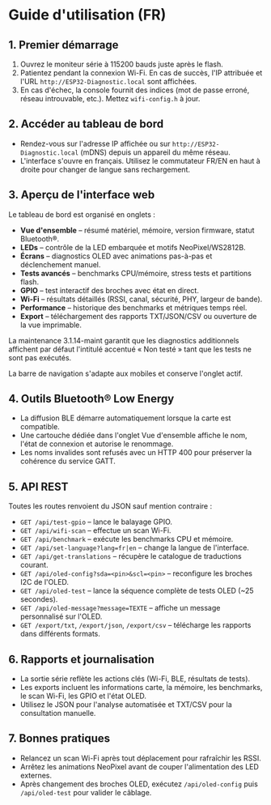 # Guide d'utilisation (FR)

## 1. Premier démarrage
1. Ouvrez le moniteur série à 115200 bauds juste après le flash.
2. Patientez pendant la connexion Wi-Fi. En cas de succès, l'IP attribuée et l'URL `http://ESP32-Diagnostic.local` sont affichées.
3. En cas d'échec, la console fournit des indices (mot de passe erroné, réseau introuvable, etc.). Mettez `wifi-config.h` à jour.

## 2. Accéder au tableau de bord
- Rendez-vous sur l'adresse IP affichée ou sur `http://ESP32-Diagnostic.local` (mDNS) depuis un appareil du même réseau.
- L'interface s'ouvre en français. Utilisez le commutateur FR/EN en haut à droite pour changer de langue sans rechargement.

## 3. Aperçu de l'interface web
Le tableau de bord est organisé en onglets :
- **Vue d'ensemble** – résumé matériel, mémoire, version firmware, statut Bluetooth®.
- **LEDs** – contrôle de la LED embarquée et motifs NeoPixel/WS2812B.
- **Écrans** – diagnostics OLED avec animations pas-à-pas et déclenchement manuel.
- **Tests avancés** – benchmarks CPU/mémoire, stress tests et partitions flash.
- **GPIO** – test interactif des broches avec état en direct.
- **Wi-Fi** – résultats détaillés (RSSI, canal, sécurité, PHY, largeur de bande).
- **Performance** – historique des benchmarks et métriques temps réel.
- **Export** – téléchargement des rapports TXT/JSON/CSV ou ouverture de la vue imprimable.

La maintenance 3.1.14-maint garantit que les diagnostics additionnels affichent par défaut l'intitulé accentué « Non testé » tant que les tests ne sont pas exécutés.

La barre de navigation s'adapte aux mobiles et conserve l'onglet actif.

## 4. Outils Bluetooth® Low Energy
- La diffusion BLE démarre automatiquement lorsque la carte est compatible.
- Une cartouche dédiée dans l'onglet Vue d'ensemble affiche le nom, l'état de connexion et autorise le renommage.
- Les noms invalides sont refusés avec un HTTP 400 pour préserver la cohérence du service GATT.

## 5. API REST
Toutes les routes renvoient du JSON sauf mention contraire :
- `GET /api/test-gpio` – lance le balayage GPIO.
- `GET /api/wifi-scan` – effectue un scan Wi-Fi.
- `GET /api/benchmark` – exécute les benchmarks CPU et mémoire.
- `GET /api/set-language?lang=fr|en` – change la langue de l'interface.
- `GET /api/get-translations` – récupère le catalogue de traductions courant.
- `GET /api/oled-config?sda=<pin>&scl=<pin>` – reconfigure les broches I2C de l'OLED.
- `GET /api/oled-test` – lance la séquence complète de tests OLED (~25 secondes).
- `GET /api/oled-message?message=TEXTE` – affiche un message personnalisé sur l'OLED.
- `GET /export/txt`, `/export/json`, `/export/csv` – télécharge les rapports dans différents formats.

## 6. Rapports et journalisation
- La sortie série reflète les actions clés (Wi-Fi, BLE, résultats de tests).
- Les exports incluent les informations carte, la mémoire, les benchmarks, le scan Wi-Fi, les GPIO et l'état OLED.
- Utilisez le JSON pour l'analyse automatisée et TXT/CSV pour la consultation manuelle.

## 7. Bonnes pratiques
- Relancez un scan Wi-Fi après tout déplacement pour rafraîchir les RSSI.
- Arrêtez les animations NeoPixel avant de couper l'alimentation des LED externes.
- Après changement des broches OLED, exécutez `/api/oled-config` puis `/api/oled-test` pour valider le câblage.

